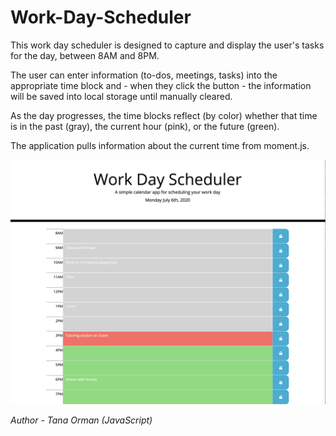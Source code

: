 # Work-Day-Scheduler

This work day scheduler is designed to capture and display the user's tasks for the day, between 8AM and 8PM.

The user can enter information (to-dos, meetings, tasks) into the appropriate time block and - when they click the button - the information will be saved into local storage until manually cleared.

As the day progresses, the time blocks reflect (by color) whether that time is in the past (gray), the current hour (pink), or the future (green).

The application pulls information about the current time from moment.js.

![scheduler screen shot](https://github.com/taorman75/Work-Day-Scheduler/blob/master/WorkDayScheduler.jpg)


*Author - Tana Orman (JavaScript)*